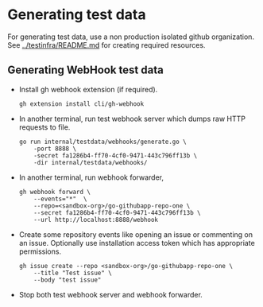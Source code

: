 # Generating test data

For generating test data, use a non production isolated github organization.
See [../testinfra/README.md](../testinfra/README.md) for creating required
resources.

## Generating WebHook test data

- Install gh webhook extension (if required).
    ```console
    gh extension install cli/gh-webhook
    ```

- In another terminal, run test webhook server which dumps raw HTTP requests to file.
    ```console
    go run internal/testdata/webhooks/generate.go \
        -port 8888 \
        -secret fa1286b4-ff70-4cf0-9471-443c796ff13b \
        -dir internal/testdata/webhooks/
    ```

- In another terminal, run webhook forwarder,
    ```console
    gh webhook forward \
        --events="*"  \
        --repo=<sandbox-org>/go-githubapp-repo-one \
        --secret fa1286b4-ff70-4cf0-9471-443c796ff13b \
        --url http://localhost:8888/webhook
    ```

- Create some repository events like opening an issue or commenting on an issue.
Optionally use installation access token which has appropriate permissions.

    ```console
    gh issue create --repo <sandbox-org>/go-githubapp-repo-one \
        --title "Test issue" \
        --body "test issue"
    ```

- Stop both test webhook server and webhook forwarder.
